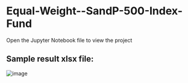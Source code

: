 # Equal-Weight--SandP-500-Index-Fund
Open the Jupyter Notebook file to view the project
## Sample result xlsx file:
![image](https://user-images.githubusercontent.com/63557848/152454937-891f8157-365a-4350-b1de-4367c12535a5.png)

